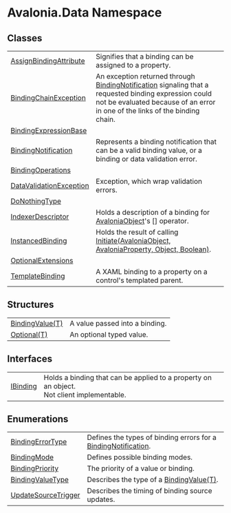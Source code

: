 # Avalonia.Data Namespace






## Classes
<table>
<tr>
<td><a href="T_Avalonia_Data_AssignBindingAttribute">AssignBindingAttribute</a></td>
<td>Signifies that a binding can be assigned to a property.</td>
</tr>
<tr>
<td><a href="T_Avalonia_Data_BindingChainException">BindingChainException</a></td>
<td>An exception returned through <a href="T_Avalonia_Data_BindingNotification">BindingNotification</a> signaling that a requested binding expression could not be evaluated because of an error in one of the links of the binding chain.</td>
</tr>
<tr>
<td><a href="T_Avalonia_Data_BindingExpressionBase">BindingExpressionBase</a></td>
<td> </td>
</tr>
<tr>
<td><a href="T_Avalonia_Data_BindingNotification">BindingNotification</a></td>
<td>Represents a binding notification that can be a valid binding value, or a binding or data validation error.</td>
</tr>
<tr>
<td><a href="T_Avalonia_Data_BindingOperations">BindingOperations</a></td>
<td> </td>
</tr>
<tr>
<td><a href="T_Avalonia_Data_DataValidationException">DataValidationException</a></td>
<td>Exception, which wrap validation errors.</td>
</tr>
<tr>
<td><a href="T_Avalonia_Data_DoNothingType">DoNothingType</a></td>
<td> </td>
</tr>
<tr>
<td><a href="T_Avalonia_Data_IndexerDescriptor">IndexerDescriptor</a></td>
<td>Holds a description of a binding for <a href="T_Avalonia_AvaloniaObject">AvaloniaObject</a>'s [] operator.</td>
</tr>
<tr>
<td><a href="T_Avalonia_Data_InstancedBinding">InstancedBinding</a></td>
<td>Holds the result of calling <a href="M_Avalonia_Data_IBinding_Initiate">Initiate(AvaloniaObject, AvaloniaProperty, Object, Boolean)</a>.</td>
</tr>
<tr>
<td><a href="T_Avalonia_Data_OptionalExtensions">OptionalExtensions</a></td>
<td> </td>
</tr>
<tr>
<td><a href="T_Avalonia_Data_TemplateBinding">TemplateBinding</a></td>
<td>A XAML binding to a property on a control's templated parent.</td>
</tr>
</table>

## Structures
<table>
<tr>
<td><a href="T_Avalonia_Data_BindingValue_1">BindingValue(T)</a></td>
<td>A value passed into a binding.</td>
</tr>
<tr>
<td><a href="T_Avalonia_Data_Optional_1">Optional(T)</a></td>
<td>An optional typed value.</td>
</tr>
</table>

## Interfaces
<table>
<tr>
<td><a href="T_Avalonia_Data_IBinding">IBinding</a></td>
<td>Holds a binding that can be applied to a property on an object.<br /><Tag type="is-warning">Not client implementable.</Tag></td>
</tr>
</table>

## Enumerations
<table>
<tr>
<td><a href="T_Avalonia_Data_BindingErrorType">BindingErrorType</a></td>
<td>Defines the types of binding errors for a <a href="T_Avalonia_Data_BindingNotification">BindingNotification</a>.</td>
</tr>
<tr>
<td><a href="T_Avalonia_Data_BindingMode">BindingMode</a></td>
<td>Defines possible binding modes.</td>
</tr>
<tr>
<td><a href="T_Avalonia_Data_BindingPriority">BindingPriority</a></td>
<td>The priority of a value or binding.</td>
</tr>
<tr>
<td><a href="T_Avalonia_Data_BindingValueType">BindingValueType</a></td>
<td>Describes the type of a <a href="T_Avalonia_Data_BindingValue_1">BindingValue(T)</a>.</td>
</tr>
<tr>
<td><a href="T_Avalonia_Data_UpdateSourceTrigger">UpdateSourceTrigger</a></td>
<td>Describes the timing of binding source updates.</td>
</tr>
</table>
